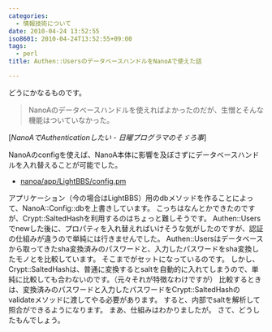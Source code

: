 ```yaml
---
categories:
  - 情報技術について
date: 2010-04-24 13:52:55
iso8601: 2010-04-24T13:52:55+09:00
tags:
  - perl
title: Authen::UsersのデータベースハンドルをNanoAで使えた話

---
```


<p>どうにかなるものです。</p>

<blockquote cite="http://weblog.nqou.net/archives/20100224093546.html#more" title="NanoAでAuthenticationしたい - 日曜プログラマのそゞろ事" class="blockquote"><p>NanoAのデータベースハンドルを使えればよかったのだが、生憎とそんな機能はついていなかった。</p></blockquote>

<div class="cite">[<cite>NanoAでAuthenticationしたい - 日曜プログラマのそゞろ事</cite>]</div>

<p>NanoAのconfigを使えば、NanoA本体に影響を及ぼさずにデータベースハンドルを入れ替えることが可能でした。</p>

<ul>
<li><a href="https://www.nqou.net">nanoa/app/LightBBS/config.pm</a></li>
</ul>

<p>アプリケーション（今の場合はLightBBS）用のdbメソッドを作ることによって、NanoA::Config::dbを上書きしています。
こっちはなんとかできたのですが、Crypt::SaltedHashを利用するのはちょっと難しそうです。
Authen::Usersでnewした後に、プロパティを入れ替えればいけそうな気がしたのですが、認証の仕組みが違うので単純には行きませんでした。
Authen::Usersはデータベースから取ってきたsha変換済みのパスワードと、入力したパスワードをsha変換したモノとを比較しています。
そこまでがセットになっているのです。
しかし、Crypt::SaltedHashは、普通に変換するとsaltを自動的に入れてしまうので、単純に比較しても合わないのです。（元々それが特徴なわけですが）
比較するときは、変換済みのパスワードと入力したパスワードをCrypt::SaltedHashのvalidateメソッドに渡してやる必要があります。
すると、内部でsaltを解析して照合ができるようになります。
まあ、仕組みはわかりましたが。
さて、どうしたもんでしょう。</p>
    	